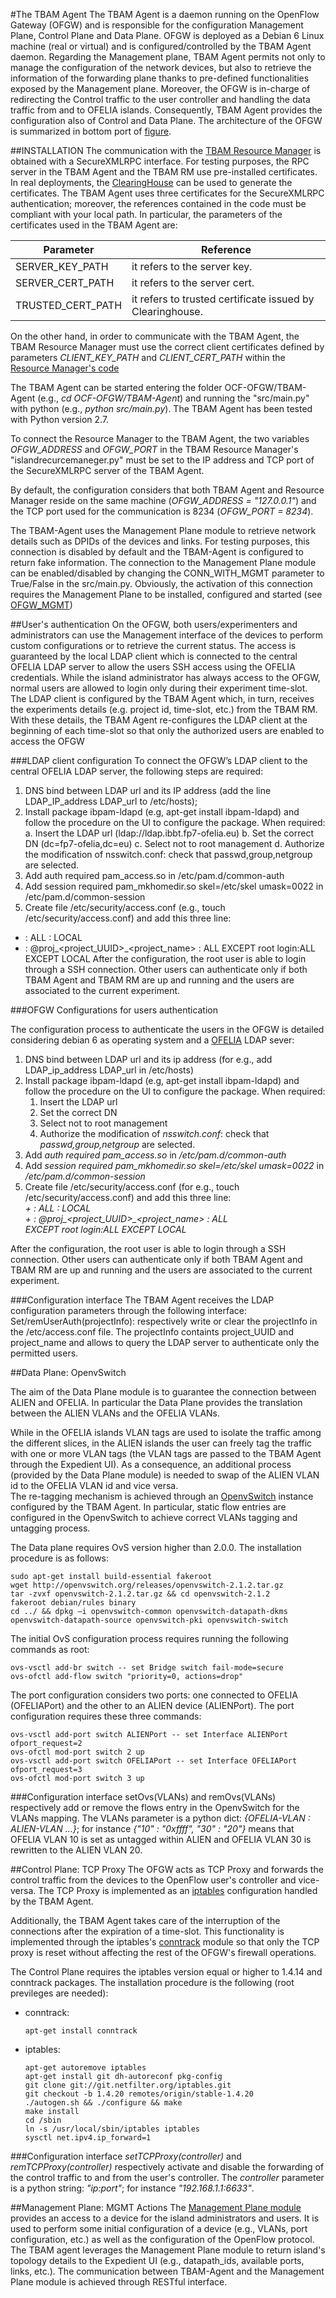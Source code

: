 #The TBAM Agent
The TBAM Agent is a daemon running on the OpenFlow Gateway (OFGW) and is responsible for the configuration Management Plane, Control Plane and Data Plane. OFGW is deployed as a Debian 6 Linux machine (real or virtual) and is configured/controlled by the TBAM Agent daemon. Regarding the Management plane, TBAM Agent permits not only to manage the configuration of the network devices, but also to retrieve the information of the forwarding plane thanks to pre-defined functionalities exposed by the Management plane. Moreover, the OFGW is in-charge of redirecting the Control traffic to the user controller and handling the data traffic from and to OFELIA islands. Consequently, TBAM Agent provides the configuration also of Control and Data Plane. The architecture of the OFGW is summarized in bottom port of [figure](https://wiki.man.poznan.pl/alien/img_auth.php/a/a4/Work_distribution.png).

##INSTALLATION
The communication with the [TBAM Resource Manager](https://github.com/fp7-alien/OCF-TBAM/blob/master/TBAM-RM/README.md#tbam-resource-manager) is obtained with a SecureXMLRPC interface. 
For testing purposes, the RPC server in the TBAM Agent and the TBAM RM use pre-installed certificates. In real deployments, the [ClearingHouse](http://www.eict.de/c-bas) can be used to generate the certificates. The TBAM Agent uses three certificates for the SecureXMLRPC authentication; moreover, the references contained in the code must be compliant with your local path. In particular, the parameters of the certificates used in the TBAM Agent are:

Parameter | Reference
------------- | -------------
SERVER_KEY_PATH | it refers to the server key.
SERVER_CERT_PATH |  it refers to the server cert. 
TRUSTED_CERT_PATH | it refers to trusted certificate issued by Clearinghouse.

On the other hand, in order to communicate with the TBAM Agent, the TBAM Resource Manager must use the correct client certificates defined by parameters *CLIENT_KEY_PATH* and *CLIENT_CERT_PATH* within the [Resource Manager's code](https://github.com/fp7-alien/OCF-TBAM)

The TBAM Agent can be started entering the folder OCF-OFGW/TBAM-Agent (e.g., *cd OCF-OFGW/TBAM-Agent*) and running the "src/main.py" with python (e.g., *python src/main.py*). The TBAM Agent has been tested with Python version 2.7.

To connect the Resource Manager to the TBAM Agent, the two variables *OFGW_ADDRESS* and *OFGW_PORT* in the TBAM Resource Manager's "islandrecurcemaneger.py" must be set to the IP address and TCP port of the SecureXMLRPC server of the TBAM Agent. 

By default, the configuration considers that both TBAM Agent and Resource Manager reside on the same machine (*OFGW_ADDRESS = "127.0.0.1"*) and the TCP port used for the communication is 8234 (*OFGW_PORT = 8234*).

The TBAM-Agent uses the Management Plane module to retrieve network details such as DPIDs of the devices and links. For testing purposes, this connection is disabled by default and the TBAM-Agent is configured to return fake information.  The connection to the Management Plane module can be enabled/disabled by changing the CONN_WITH_MGMT parameter to True/False in the src/main.py. Obviously, the activation of this connection requires the Management Plane to be installed, configured and started (see [OFGW_MGMT](https://github.com/fp7-alien/OCF-OFGW/tree/master/ofgw_mngt))

##User's authentication
On the OFGW, both users/experimenters and administrators can use the Management interface of the devices to perform custom configurations or to retrieve the current status. The access is guaranteed by the local LDAP client which is connected to the central OFELIA LDAP server to allow the users SSH access using the OFELIA credentials. While the island administrator has always access to the OFGW, normal users are allowed to login only during their experiment time-slot. The LDAP client is configured by the TBAM Agent which, in turn, receives the experiments details (e.g. project id, time-slot, etc.) from the TBAM RM. With these details, the TBAM Agent re-configures the 
LDAP client at the beginning of each time-slot so that only the authorized users are enabled to access the OFGW

###LDAP client configuration
To connect the OFGW’s LDAP client to the central OFELIA LDAP server, the following steps are required:
1. DNS bind between LDAP url and its IP address (add the line LDAP_IP_address LDAP_url to
/etc/hosts);
2. Install package ibpam-ldapd (e.g, apt-get install ibpam-ldapd) and follow the procedure on the 
UI to configure the package. When required:
a. Insert the LDAP url (ldap://ldap.ibbt.fp7-ofelia.eu)
b. Set the correct DN (dc=fp7-ofelia,dc=eu)
c. Select not to root management
d. Authorize the modification of nsswitch.conf: check that passwd,group,netgroup are 
selected.
3. Add auth required pam_access.so in /etc/pam.d/common-auth
4. Add session required pam_mkhomedir.so skel=/etc/skel umask=0022 in 
/etc/pam.d/common-session
5. Create file /etc/security/access.conf (e.g., touch /etc/security/access.conf) and add 
this three line: 
+ : ALL : LOCAL 
+ : @proj_<project_UUID>_<project_name> : ALL
EXCEPT root login:ALL EXCEPT LOCAL
After the configuration, the root user is able to login through a SSH connection. Other users can authenticate only if both 
TBAM Agent and TBAM RM are up and running and the users are associated to the current experiment. 

###OFGW Configurations for users authentication

The configuration process to authenticate the users in the OFGW is detailed considering debian 6 as operating system and a [OFELIA](https://github.com/fp7-ofelia/ocf/wiki/Overview) LDAP sever:

1. DNS bind between LDAP url and its ip address (for e.g., add LDAP_ip_address LDAP_url in /etc/hosts)
2.	Install package ibpam-ldapd (e.g, apt-get install ibpam-ldapd) and follow the procedure on the UI to configure the package. When required:
	1. Insert the LDAP url
	2. Set the correct DN
	3. Select not to root management
	4. Authorize the modification of *nsswitch.conf*: check that *passwd,group,netgroup* are selected.
3. Add *auth required    pam_access.so* in */etc/pam.d/common-auth*
4. Add *session     required      pam_mkhomedir.so skel=/etc/skel umask=0022* in */etc/pam.d/common-session*
5. Create file /etc/security/access.conf (for e.g., touch /etc/security/access.conf) and add this three line: <br> 
*+ : ALL : LOCAL* <br>
*+ : @proj_<project_UUID>_<project_name> : ALL* <br>
*EXCEPT root login:ALL EXCEPT LOCAL*

After the configuration, the root user is able to login through a SSH connection. Other users can authenticate only if both TBAM Agent and TBAM RM are up and running and the users are associated to the current experiment.
 
###Configuration interfaceThe TBAM Agent receives the LDAP configuration parameters through the following interface:Set/remUserAuth(projectInfo): respectively write or clear the projectInfo in the /etc/access.conf file. The projectInfo containts project_UUID and project_name and allows to query the LDAP server to authenticate only the permitted users.


##Data Plane: OpenvSwitch

The aim of the Data Plane module is to guarantee the connection between ALIEN and OFELIA. In particular the Data Plane provides the translation between the ALIEN VLANs and the OFELIA VLANs. 

While in the OFELIA islands VLAN tags are used to isolate the traffic among the different slices, in the ALIEN islands the user can freely tag the traffic with one or more VLAN tags (the VLAN tags are passed to the TBAM Agent through the Expedient UI). As a consequence, an additional process (provided by the Data Plane module) is needed to  swap of the ALIEN VLAN id to the OFELIA VLAN id and vice versa. <br>
The re-tagging mechanism is achieved through an [OpenvSwitch](http://openvswitch.org) instance configured by the TBAM Agent. In particular, static flow entries are configured in the OpenvSwitch to achieve correct VLANs tagging and untagging process. 

The Data plane requires  OvS version higher than 2.0.0. The installation procedure is as follows: 

```
sudo apt-get install build-essential fakeroot
wget http://openvswitch.org/releases/openvswitch-2.1.2.tar.gz
tar -zvxf openvswitch-2.1.2.tar.gz && cd openvswitch-2.1.2
fakeroot debian/rules binary
cd ../ && dpkg –i openvswitch-common openvswitch-datapath-dkms openvswitch-datapath-source openvswitch-pki openvswitch-switch
```
The initial OvS configuration process requires running the following commands as root:

```
ovs-vsctl add-br switch -- set Bridge switch fail-mode=secure
ovs-ofctl add-flow switch "priority=0, actions=drop"
```
The port configuration considers two ports: one connected to OFELIA (OFELIAPort) and the other to an ALIEN device  (ALIENPort). The port configuration requires these three commands:

```
ovs-vsctl add-port switch ALIENPort -- set Interface ALIENPort ofport_request=2
ovs-ofctl mod-port switch 2 up
ovs-vsctl add-port switch OFELIAPort -- set Interface OFELIAPort ofport_request=3
ovs-ofctl mod-port switch 3 up
```

###Configuration interface
setOvs(VLANs) and remOvs(VLANs) respectively add or remove the flows entry in the OpenvSwitch for the VLANs mapping. The VLANs parameter is a python dict: *{OFELIA-VLAN : ALIEN-VLAN ...}*; for instance *{"10" : "0xffff", "30" : "20"}* means that OFELIA VLAN 10 is set as untagged within ALIEN and OFELIA VLAN 30 is rewritten to the ALIEN VLAN 20. 

##Control Plane: TCP Proxy
The OFGW acts as TCP Proxy and forwards the control traffic from the devices to the OpenFlow user's controller and vice-versa. The TCP Proxy is implemented as an [iptables](http://www.netfilter.org/projects/iptables/index.html) configuration handled by the TBAM Agent. 

Additionally, the TBAM Agent takes care of the interruption of the connections after the expiration of a time-slot. This functionality is implemented through the iptables's [conntrack](http://www.netfilter.org/projects/conntrack-tools/index.html) module so that only the TCP proxy is reset without affecting the rest of the OFGW's firewall operations.

The Control Plane requires the iptables version equal or higher to 1.4.14 and conntrack packages. The installation procedure is the following (root previleges are needed):
- conntrack:
	```	apt-get install conntrack	```
- iptables:
	```
	apt-get autoremove iptables	apt-get install git dh-autoreconf pkg-config 
	git clone git://git.netfilter.org/iptables.git	git checkout -b 1.4.20 remotes/origin/stable-1.4.20	./autogen.sh && ./configure && make	make install	cd /sbin	ln -s /usr/local/sbin/iptables iptables 	sysctl net.ipv4.ip_forward=1	```
###Configuration interface
*setTCPProxy(controller)* and *remTCPProxy(controller)* respectively activate and disable the forwarding of the control traffic to and from the user's controller. The *controller* parameter is a python string: *"ip:port"*; for instance *"192.168.1.1:6633"*.


##Management Plane: MGMT Actions
The [Management Plane module](https://github.com/fp7-alien/OCF-OFGW/tree/master/ofgw_mngt) provides an access to a device for the island administrators and users. It is used to perform some initial configuration of a device (e.g., VLANs, port configuration, etc.) as well as the configuration of the OpenFlow protocol. The TBAM agent leverages the Management Plane module to return island's topology details to the Expedient UI (e.g., datapath_ids, available ports, links, etc.). The communication between TBAM-Agent and the Management Plane module is achieved through RESTful interface.


	